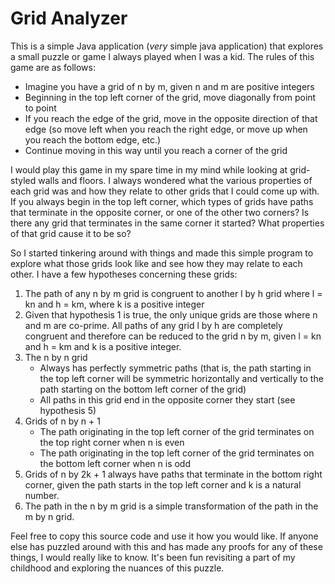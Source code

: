 # Grid Analyzer

This is a simple Java application (*very* simple java application) that explores a small puzzle or game I always played
when I was a kid. The rules of this game are as follows:

* Imagine you have a grid of n by m, given n and m are positive integers
* Beginning in the top left corner of the grid, move diagonally from point to point
* If you reach the edge of the grid, move in the opposite direction of that edge (so move left when you reach the right
edge, or move up when you reach the bottom edge, etc.)
* Continue moving in this way until you reach a corner of the grid

I would play this game in my spare time in my mind while looking at grid-styled walls and floors. I always wondered what
the various properties of each grid was and how they relate to other grids that I could come up with. If you always
begin in the top left corner, which types of grids have paths that terminate in the opposite corner, or one of the
other two corners? Is there any grid that terminates in the same corner it started? What properties of that grid cause
it to be so?

So I started tinkering around with things and made this simple program to explore what those grids look like and see
how they may relate to each other. I have a few hypotheses concerning these grids:

1. The path of any n by m grid is congruent to another l by h grid where l = kn and h = km, where k is a positive integer
2. Given that hypothesis 1 is true, the only unique grids are those where n and m are co-prime. All paths of any grid l by h
are completely congruent and therefore can be reduced to the grid n by m, given l = kn and h = km and k is a positive integer.
3. The n by n grid
    * Always has perfectly symmetric paths (that is, the path starting in the top left corner will be symmetric horizontally
    and vertically to the path starting on the bottom left corner of the grid)
    * All paths in this grid end in the opposite corner they start (see hypothesis 5)
4. Grids of n by n + 1
    * The path originating in the top left corner of the grid terminates on the top right corner when n is even
    * The path originating in the top left corner of the grid terminates on the bottom left corner when n is odd
5. Grids of n by 2k + 1 always have paths that terminate in the bottom right corner, given the path starts in the top left
corner and k is a natural number.
6. The path in the n by m grid is a simple transformation of the path in the m by n grid.

Feel free to copy this source code and use it how you would like. If anyone else has puzzled around with this and has made
any proofs for any of these things, I would really like to know. It's been fun revisiting a part of my childhood and
exploring the nuances of this puzzle.